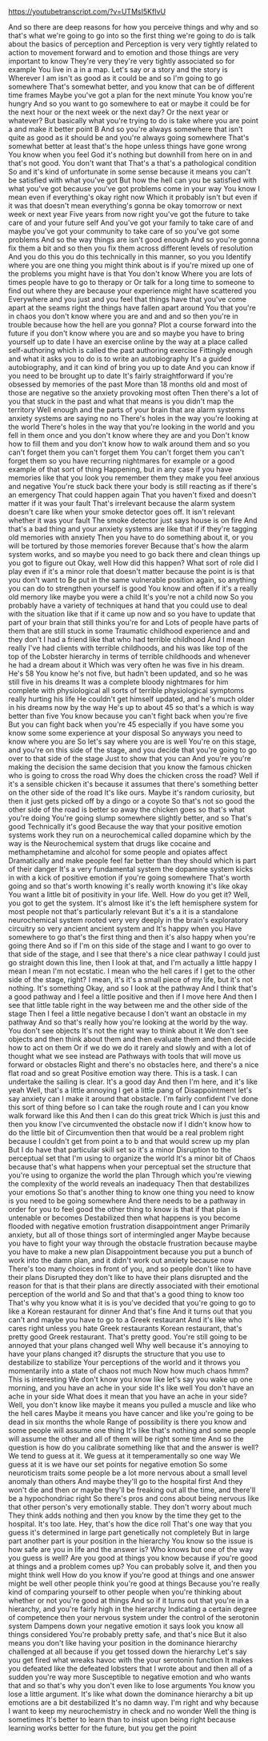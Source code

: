 https://youtubetranscript.com/?v=UTMsI5KfIvU

 And so there are deep reasons for how you perceive things and why and so that's what we're going to go into so the first thing we're going to do is talk about the basics of perception and Perception is very very tightly related to action to movement forward and to emotion and those things are very important to know They're very they're very tightly associated so for example You live in a in a map. Let's say or a story and the story is Wherever I am isn't as good as it could be and so I'm going to go somewhere That's somewhat better, and you know that can be of different time frames Maybe you've got a plan for the next minute You know you're hungry And so you want to go somewhere to eat or maybe it could be for the next hour or the next week or the next day? Or the next year or whatever? But basically what you're trying to do is take where you are point a and make it better point B And so you're always somewhere that isn't quite as good as it should be and you're always going somewhere That's somewhat better at least that's the hope unless things have gone wrong You know when you feel God it's nothing but downhill from here on in and that's not good. You don't want that That's a that's a pathological condition So and it's kind of unfortunate in some sense because it means you can't be satisfied with what you've got But how the hell can you be satisfied with what you've got because you've got problems come in your way You know I mean even if everything's okay right now Which it probably isn't but even if it was that doesn't mean everything's gonna be okay tomorrow or next week or next year Five years from now right you've got the future to take care of and your future self And you've got your family to take care of and maybe you've got your community to take care of so you've got some problems And so the way things are isn't good enough And so you're gonna fix them a bit and so then you fix them across different levels of resolution And you do this you do this technically in this manner, so you you Identify where you are one thing you might think about is if you're mixed up one of the problems you might have is that You don't know Where you are lots of times people have to go to therapy or Or talk for a long time to someone to find out where they are because your experience might have scattered you Everywhere and you just and you feel that things have that you've come apart at the seams right the things have fallen apart around You that you're in chaos you don't know where you are and and and so then you're in trouble because how the hell are you gonna? Plot a course forward into the future if you don't know where you are and so maybe you have to bring yourself up to date I have an exercise online by the way at a place called self-authoring which is called the past authoring exercise Fittingly enough and what it asks you to do is to write an autobiography It's a guided autobiography, and it can kind of bring you up to date And you can know if you need to be brought up to date It's fairly straightforward if you're obsessed by memories of the past More than 18 months old and most of those are negative so the anxiety provoking most often Then there's a lot of you that stuck in the past and what that means is you didn't map the territory Well enough and the parts of your brain that are alarm systems anxiety systems are saying no no There's holes in the way you're looking at the world There's holes in the way that you're looking in the world and you fell in them once and you don't know where they are and you Don't know how to fill them and you don't know how to walk around them and so you can't forget them you can't forget them You can't forget them you can't forget them so you have recurring nightmares for example or a good example of that sort of thing Happening, but in any case if you have memories like that you look you remember them they make you feel anxious and negative You're stuck back there your body is still reacting as if there's an emergency That could happen again That you haven't fixed and doesn't matter if it was your fault That's irrelevant because the alarm system doesn't care like when your smoke detector goes off. It isn't relevant whether it was your fault The smoke detector just says house is on fire And that's a bad thing and your anxiety systems are like that if if they're tagging old memories with anxiety Then you have to do something about it, or you will be tortured by those memories forever Because that's how the alarm system works, and so maybe you need to go back there and clean things up you got to figure out Okay, well How did this happen? What sort of role did I play even if it's a minor role that doesn't matter because the point is is that you don't want to Be put in the same vulnerable position again, so anything you can do to strengthen yourself is good You know and often if it's a really old memory like maybe you were a child It's you're not a child now So you probably have a variety of techniques at hand that you could use to deal with the situation like that if it came up now and so you have to update that part of your brain that still thinks you're for and Lots of people have parts of them that are still stuck in some Traumatic childhood experience and and they don't I had a friend like that who had terrible childhood And I mean really I've had clients with terrible childhoods, and his was like top of the top of the Lobster hierarchy in terms of terrible childhoods and whenever he had a dream about it Which was very often he was five in his dream. He's 58 You know he's not five, but hadn't been updated, and so he was still five in his dreams It was a complete bloody nightmares for him complete with physiological all sorts of terrible physiological symptoms really hurting his life He couldn't get himself updated, and he's much older in his dreams now by the way He's up to about 45 so that's a which is way better than five You know because you can't fight back when you're five But you can fight back when you're 45 especially if you have some you know some some experience at your disposal So anyways you need to know where you are So let's say where you are is well You're on this stage, and you're on this side of the stage, and you decide that you're going to go over to that side of the stage Just to show that you can And you're you're making the decision the same decision that you know the famous chicken who is going to cross the road Why does the chicken cross the road? Well if it's a sensible chicken it's because it assumes that there's something better on the other side of the road It's like ours. Maybe it's random curiosity, but then it just gets picked off by a dingo or a coyote So that's not so good the other side of the road is better so away the chicken goes so that's what you're doing You're going slump somewhere slightly better, and so That's good Technically it's good Because the way that your positive emotion systems work they run on a neurochemical called dopamine which by the way is the Neurochemical system that drugs like cocaine and methamphetamine and alcohol for some people and opiates affect Dramatically and make people feel far better than they should which is part of their danger It's a very fundamental system the dopamine system kicks in with a kick of positive emotion if you're going somewhere That's worth going and so that's worth knowing it's really worth knowing it's like okay You want a little bit of positivity in your life. Well. How do you get it? Well, you got to get the system. It's almost like it's the left hemisphere system for most people not that's particularly relevant But it's a it is a standalone neurochemical system rooted very very deeply in the brain's exploratory circuitry so very ancient ancient system and It's happy when you Have somewhere to go that's the first thing and then it's also happy when you're going there And so if I'm on this side of the stage and I want to go over to that side of the stage, and I see that there's a nice clear pathway I could just go straight down this line, then I look at that, and I'm actually a little happy I mean I mean I'm not ecstatic. I mean who the hell cares if I get to the other side of the stage, right? I mean, it's it's a small piece of my life, but it's not nothing. It's something Okay, and so I look at the pathway And I think that's a good pathway and I feel a little positive and then if I move here And then I see that little table right in the way between me and the other side of the stage Then I feel a little negative because I don't want an obstacle in my pathway And so that's really how you're looking at the world by the way. You don't see objects It's not the right way to think about it We don't see objects and then think about them and then evaluate them and then decide how to act on them Or if we do we do it rarely and slowly and with a lot of thought what we see instead are Pathways with tools that will move us forward or obstacles Right and there's no obstacles here, and there's a nice flat road and so great Positive emotion way there. This is a task. I can undertake the sailing is clear. It's a good day And then I'm here, and it's like yeah Well, that's a little annoying I get a little pang of Disappointment let's say anxiety can I make it around that obstacle. I'm fairly confident I've done this sort of thing before so I can take the rough route and I can you know walk forward like this And then I can do this great trick Which is just this and then you know I've circumvented the obstacle now if I didn't know how to do the little bit of Circumvention then that would be a real problem right because I couldn't get from point a to b and that would screw up my plan But I do have that particular skill set so it's a minor Disruption to the perceptual set that I'm using to organize the world It's a minor bit of Chaos because that's what happens when your perceptual set the structure that you're using to organize the world the plan Through which you're viewing the complexity of the world reveals an inadequacy Then that destabilizes your emotions So that's another thing to know one thing you need to know is you need to be going somewhere And there needs to be a pathway in order for you to feel good the other thing to know is that if that plan is untenable or becomes Destabilized then what happens is you become flooded with negative emotion frustration disappointment anger Primarily anxiety, but all of those things sort of intermingled anger Maybe because you have to fight your way through the obstacle frustration because maybe you have to make a new plan Disappointment because you put a bunch of work into the damn plan, and it didn't work out anxiety because now There's too many choices in front of you, and so people don't like to have their plans Disrupted they don't like to have their plans disrupted and the reason for that is that their plans are directly associated with their emotional perception of the world and So and that that's a good thing to know too That's why you know what it is is you've decided that you're going to go to like a Korean restaurant for dinner And that's fine And it turns out that you can't and maybe you have to go to a Greek restaurant And it's like who cares right unless you hate Greek restaurants Korean restaurant, that's pretty good Greek restaurant. That's pretty good. You're still going to be annoyed that your plans changed well Why well because it's annoying to have your plans changed it? disrupts the structure that you use to destabilize to stabilize Your perceptions of the world and it throws you momentarily into a state of chaos not much Now how much chaos hmm? This is interesting We don't know you know like let's say you wake up one morning, and you have an ache in your side It's like well You don't have an ache in your side What does it mean that you have an ache in your side? Well, you don't know like maybe it means you pulled a muscle and like who the hell cares Maybe it means you have cancer and like you're going to be dead in six months the whole Range of possibility is there you know and some people will assume one thing It's like that's nothing and some people will assume the other and all of them will be right some time And so the question is how do you calibrate something like that and the answer is well? We tend to guess at it. We guess at it temperamentally so one way We guess at it is we have our set points for negative emotion So some neuroticism traits some people be a lot more nervous about a small level anomaly than others And maybe they'll go to the hospital first And they won't die and then or maybe they'll be freaking out all the time, and there'll be a hypochondriac right So there's pros and cons about being nervous like that other person's very emotionally stable. They don't worry about much They think adds nothing and then you know by the time they get to the hospital. It's too late. Hey, that's how the dice roll That's one way that you guess it's determined in large part genetically not completely But in large part another part is your position in the hierarchy You know so the issue is how safe are you in life and the answer is? Who knows but one of the way you guess is well? Are you good at things you know because if you're good at things and a problem comes up? You can probably solve it, and then you might think well How do you know if you're good at things and one answer might be well other people think you're good at things Because you're really kind of comparing yourself to other people when you're thinking about whether or not you're good at things And so if it turns out that you're in a hierarchy, and you're fairly high in the hierarchy Indicating a certain degree of competence then your nervous system under the control of the serotonin system Dampens down your negative emotion it says look you know all things considered You're probably pretty safe, and that's nice But it also means you don't like having your position in the dominance hierarchy challenged at all because if you get tossed down the hierarchy Let's say you get fired what wreaks havoc with the your serotonin function It makes you defeated like the defeated lobsters that I wrote about and then all of a sudden you're way more Susceptible to negative emotion and who wants that and so that's why you don't even like to lose arguments You know you lose a little argument. It's like what down the dominance hierarchy a bit up emotions are a bit destabilized It's no damn way. I'm right and why because I want to keep my neurochemistry in check and no wonder Well the thing is sometimes It's better to learn than to insist upon being right because learning works better for the future, but you get the point
